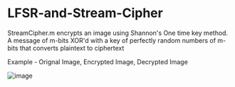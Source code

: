 # LFSR-and-Stream-Cipher

StreamCipher.m encrypts an image using Shannon's One time key method. A message of m-bits XOR'd with a key of perfectly random numbers of m-bits that converts plaintext to ciphertext

Example - Orignal Image, Encrypted Image, Decrypted Image

![image](https://user-images.githubusercontent.com/59804756/194739231-4f5f095b-2380-46f5-a3a6-cce779cb26d0.png)
